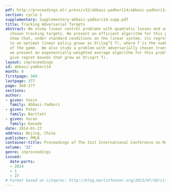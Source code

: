 ```yaml
---
pdf: http://proceedings.mlr.press/v32/abbasi-yadkori14/abbasi-yadkori14.pdf
section: cycle-1
supplementary: Supplementary:abbasi-yadkori14-supp.pdf
title: Tracking Adversarial Targets
abstract: We study linear control problems with quadratic losses and adversarially
  chosen tracking targets. We present an efficient algorithm for this problem and
  show that, under standard conditions on the linear system, its regret with respect
  to an optimal linear policy grows as O(\log^2 T), where T is the number of rounds
  of the game.  We also study a problem with adversarially chosen transition dynamics;
  we present an exponentially-weighted average algorithm for this problem, and we
  give regret bounds that grow as O(\sqrt T).
layout: inproceedings
id: abbasi-yadkori14
month: 0
firstpage: 369
lastpage: 377
page: 369-377
sections: 
author:
- given: Yasin
  family: Abbasi-Yadkori
- given: Peter
  family: Bartlett
- given: Varun
  family: Kanade
date: 2014-01-27
address: Bejing, China
publisher: PMLR
container-title: Proceedings of The 31st International Conference on Machine Learning
volume: '32'
genre: inproceedings
issued:
  date-parts:
  - 2014
  - 1
  - 27
# Format based on citeproc: http://blog.martinfenner.org/2013/07/30/citeproc-yaml-for-bibliographies/
---
```

